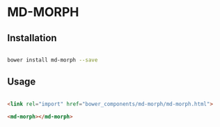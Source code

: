 # MD-MORPH



## Installation

``` bash

bower install md-morph --save

```

## Usage

```html

<link rel="import" href="bower_components/md-morph/md-morph.html">

<md-morph></md-morph>
```



